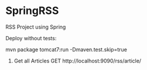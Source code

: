 SpringRSS
=========

RSS Project using Spring

Deploy without tests:

mvn package tomcat7:run -Dmaven.test.skip=true

1. Get all Articles GET
http://localhost:9090/rss/article/


